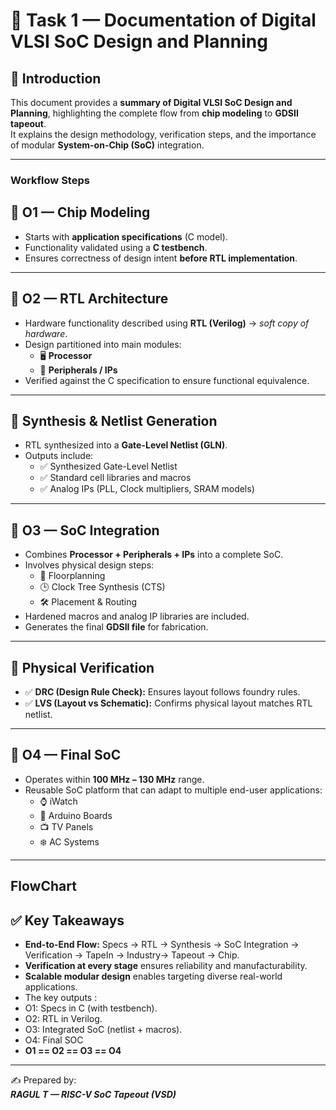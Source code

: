 # 📝 Task 1 — Documentation of Digital VLSI SoC Design and Planning  

## 📌 Introduction  
This document provides a **summary of Digital VLSI SoC Design and Planning**, highlighting the complete flow from **chip modeling** to **GDSII tapeout**.  
It explains the design methodology, verification steps, and the importance of modular **System-on-Chip (SoC)** integration.  

---
### Workflow Steps

## 🔹 O1 — Chip Modeling
- Starts with **application specifications** (C model).  
- Functionality validated using a **C testbench**.  
- Ensures correctness of design intent **before RTL implementation**.  

---

## 🔹 O2 — RTL Architecture 
- Hardware functionality described using **RTL (Verilog)** → *soft copy of hardware*.  
- Design partitioned into main modules:  
  - 🖥️ **Processor**  
  - 🔌 **Peripherals / IPs**  
- Verified against the C specification to ensure functional equivalence.  

---

## 🔹 Synthesis & Netlist Generation  
- RTL synthesized into a **Gate-Level Netlist (GLN)**.  
- Outputs include:  
  - ✅ Synthesized Gate-Level Netlist  
  - ✅ Standard cell libraries and macros  
  - ✅ Analog IPs (PLL, Clock multipliers, SRAM models)  

---

## 🔹 O3 — SoC Integration  
- Combines **Processor + Peripherals + IPs** into a complete SoC.  
- Involves physical design steps:  
  - 📐 Floorplanning  
  - 🕒 Clock Tree Synthesis (CTS)  
  - 🛠️ Placement & Routing  
- Hardened macros and analog IP libraries are included.  
- Generates the final **GDSII file** for fabrication.  

---

## 🔹 Physical Verification  
- ✅ **DRC (Design Rule Check):** Ensures layout follows foundry rules.  
- ✅ **LVS (Layout vs Schematic):** Confirms physical layout matches RTL netlist.  

---


## 🔹 O4 — Final SoC  
- Operates within **100 MHz – 130 MHz** range.  
- Reusable SoC platform that can adapt to multiple end-user applications:  
  - ⌚ iWatch  
  - 🔌 Arduino Boards  
  - 📺 TV Panels  
  - ❄️ AC Systems  

---

## FlowChart


## ✅ Key Takeaways  
- **End-to-End Flow:** Specs → RTL → Synthesis → SoC Integration → Verification → TapeIn → Industry→ Tapeout → Chip.  
- **Verification at every stage** ensures reliability and manufacturability.  
- **Scalable modular design** enables targeting diverse real-world applications.  
- The key outputs :
- O1: Specs in C (with testbench).  
- O2: RTL in Verilog.  
- O3: Integrated SoC (netlist + macros).  
- O4: Final SOC
- **O1 == O2 == O3 == O4**  

---

✍️ Prepared by: <br>
***RAGUL T — RISC-V SoC Tapeout (VSD)***